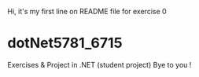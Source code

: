 Hi, it's my first line on README file for exercise 0
# dotNet5781_6715
Exercises &amp; Project in .NET (student project)
Bye to you !
